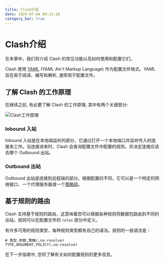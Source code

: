 ```yaml
---
title: Clash介绍
date: 2024-07-04 00:21:28
category_bar: true
---
```


# Clash介绍

在本章中，我们将介绍 Clash 的常见功能以及如何使用和配置它们。

Clash 使用 [YAML](https://yaml.org/) (YAML Ain't Markup Language) 作为配置文件格式。YAML 旨在易于阅读、编写和解析, 通常用于配置文件。

## 了解 Clash 的工作原理

在继续之前, 有必要了解 Clash 的工作原理, 其中有两个关键部分:

![Clash工作原理](https://blog-assets.qingyi-cdn.top/clash/常见功能介绍/1.png)

### Inbound 入站

Inbound 入站是在本地端监听的部分，它通过打开一个本地端口并监听传入的连接来工作。当连接进来时，Clash 会查询配置文件中配置的规则，并决定连接应该去哪个 Outbound 出站。

### Outbound 出站

Outbound 出站是连接到远程端的部分。根据配置的不同，它可以是一个特定的网络接口、一个代理服务器或一个[策略组]()。

## 基于规则的路由

Clash 支持基于规则的路由，这意味着您可以根据各种规则将数据包路由到不同的出站。规则可以在配置文件的 `rules` 部分中定义。

有许多可用的规则类型，每种规则类型都有自己的语法。规则的一般语法是：

```TEXT
# 类型,参数,策略(,no-resolve)
TYPE,ARGUMENT,POLICY(,no-resolve)
```

在下一步指南中, 您将了解有关如何配置规则的更多信息。
